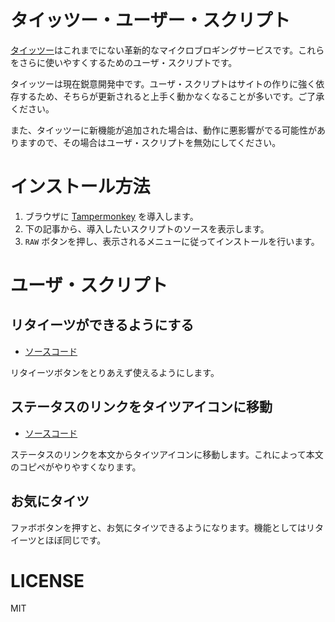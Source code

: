 # タイッツー・ユーザー・スクリプト

[タイッツー](https://taittsuu.com/)はこれまでにない革新的なマイクロブロギングサービスです。これらをさらに使いやすくするためのユーザ・スクリプトです。

タイッツーは現在鋭意開発中です。ユーザ・スクリプトはサイトの作りに強く依存するため、そちらが更新されると上手く動かなくなることが多いです。ご了承ください。

また、タイッツーに新機能が追加された場合は、動作に悪影響がでる可能性がありますので、その場合はユーザ・スクリプトを無効にしてください。

# インストール方法

1. ブラウザに [Tampermonkey](https://www.tampermonkey.net/) を導入します。
2. 下の記事から、導入したいスクリプトのソースを表示します。
3. `RAW` ボタンを押し、表示されるメニューに従ってインストールを行います。

# ユーザ・スクリプト

## リタイーツができるようにする

* [ソースコード](./retaittsuu.user.js)

リタイーツボタンをとりあえず使えるようにします。

## ステータスのリンクをタイツアイコンに移動

* [ソースコード](./moveStatusLink.user.js)

ステータスのリンクを本文からタイツアイコンに移動します。これによって本文のコピペがやりやすくなります。

## お気にタイツ

ファボボタンを押すと、お気にタイツできるようになります。機能としてはリタイーツとほぼ同じです。

# LICENSE

MIT